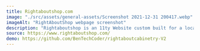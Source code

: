 ```yaml
---
title: Rightaboutshop.com
image: "./src/assets/general-assets/Screenshot 2021-12-31 200417.webp"
imageAlt: "RightAboutShop webpage screenshot"
description: "Rightaboutshop is an 11ty Website custom built for a local carpenter."
source: https://www.rightaboutshop.com/
demo: https://github.com/BenTechCoder/rightaboutcabinetry-V2
---
```

